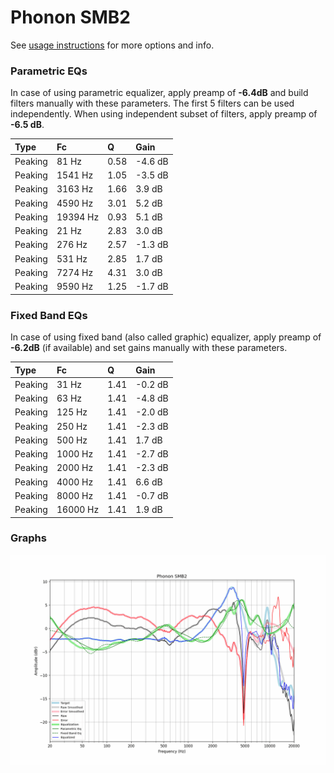 # Phonon SMB2
See [usage instructions](https://github.com/jaakkopasanen/AutoEq#usage) for more options and info.

### Parametric EQs
In case of using parametric equalizer, apply preamp of **-6.4dB** and build filters manually
with these parameters. The first 5 filters can be used independently.
When using independent subset of filters, apply preamp of **-6.5 dB**.

| Type    | Fc       |    Q | Gain    |
|:--------|:---------|:-----|:--------|
| Peaking | 81 Hz    | 0.58 | -4.6 dB |
| Peaking | 1541 Hz  | 1.05 | -3.5 dB |
| Peaking | 3163 Hz  | 1.66 | 3.9 dB  |
| Peaking | 4590 Hz  | 3.01 | 5.2 dB  |
| Peaking | 19394 Hz | 0.93 | 5.1 dB  |
| Peaking | 21 Hz    | 2.83 | 3.0 dB  |
| Peaking | 276 Hz   | 2.57 | -1.3 dB |
| Peaking | 531 Hz   | 2.85 | 1.7 dB  |
| Peaking | 7274 Hz  | 4.31 | 3.0 dB  |
| Peaking | 9590 Hz  | 1.25 | -1.7 dB |

### Fixed Band EQs
In case of using fixed band (also called graphic) equalizer, apply preamp of **-6.2dB**
(if available) and set gains manually with these parameters.

| Type    | Fc       |    Q | Gain    |
|:--------|:---------|:-----|:--------|
| Peaking | 31 Hz    | 1.41 | -0.2 dB |
| Peaking | 63 Hz    | 1.41 | -4.8 dB |
| Peaking | 125 Hz   | 1.41 | -2.0 dB |
| Peaking | 250 Hz   | 1.41 | -2.3 dB |
| Peaking | 500 Hz   | 1.41 | 1.7 dB  |
| Peaking | 1000 Hz  | 1.41 | -2.7 dB |
| Peaking | 2000 Hz  | 1.41 | -2.3 dB |
| Peaking | 4000 Hz  | 1.41 | 6.6 dB  |
| Peaking | 8000 Hz  | 1.41 | -0.7 dB |
| Peaking | 16000 Hz | 1.41 | 1.9 dB  |

### Graphs
![](./Phonon%20SMB2.png)